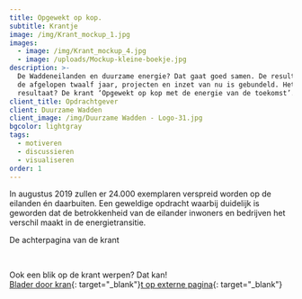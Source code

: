 ```yaml
---
title: Opgewekt op kop.
subtitle: Krantje
image: /img/Krant_mockup_1.jpg
images:
  - image: /img/Krant_mockup_4.jpg
  - image: /uploads/Mockup-kleine-boekje.jpg
description: >-
  De Waddeneilanden en duurzame energie? Dat gaat goed samen. De resultaten van
  de afgelopen twaalf jaar, projecten en inzet van nu is gebundeld. Het
  resultaat? De krant ‘Opgewekt op kop met de energie van de toekomst’.
client_title: Opdrachtgever
client: Duurzame Wadden
client_image: /img/Duurzame Wadden - Logo-31.jpg
bgcolor: lightgray
tags:
  - motiveren
  - discussieren
  - visualiseren
order: 1
---
```


In augustus 2019 zullen er 24.000 exemplaren verspreid worden op de eilanden &eacute;n daarbuiten. Een geweldige opdracht waarbij duidelijk is geworden dat de betrokkenheid van de eilander inwoners en bedrijven het verschil maakt in de energietransitie.

De achterpagina van de krant&nbsp;

&nbsp;

Ook een blik op de krant werpen? Dat kan\!<br>[Blader door kran](https://www.yumpu.com/nl/document/read/62768432/opgewekt-op-kop-met-de-energie-van-de-toekomst){: target="_blank"}[t op externe pagina](https://www.yumpu.com/nl/document/read/62768432/opgewekt-op-kop-met-de-energie-van-de-toekomst){: target="_blank"}<br>&nbsp;